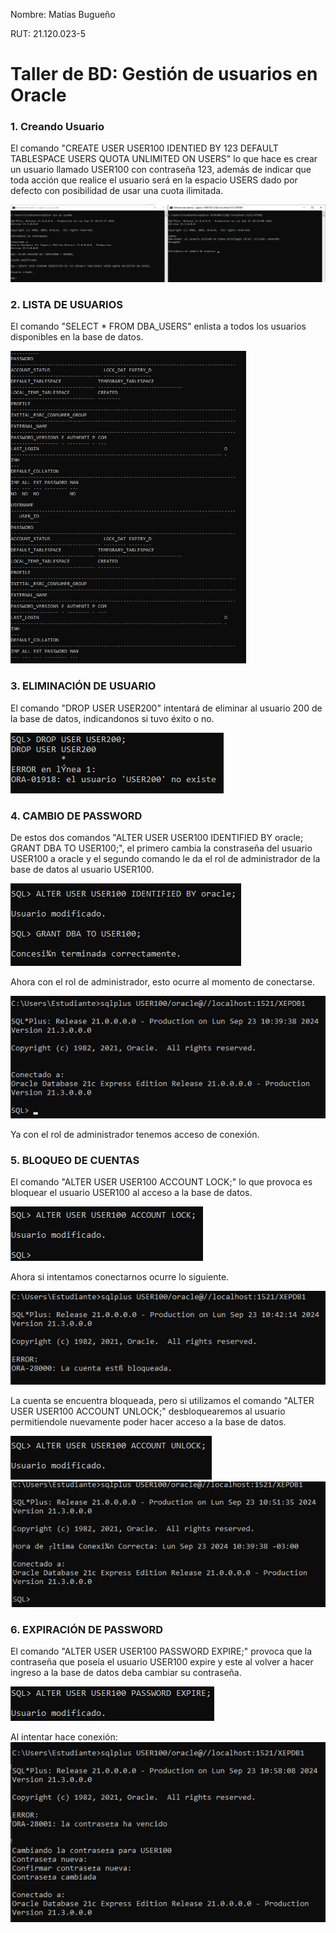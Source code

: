 Nombre: Matías Bugueño

RUT: 21.120.023-5

# Taller de BD: Gestión de usuarios en Oracle
### 1.  Creando Usuario

El comando "CREATE USER USER100 IDENTIED BY 123 DEFAULT TABLESPACE USERS QUOTA UNLIMITED ON USERS" lo que hace es crear un usuario llamado USER100 con contraseña 123, además de indicar que toda acción que realice el usuario será en la espacio USERS dado por defecto con posibilidad de usar una cuota ilimitada.

<img src= "images/1.png">

### 2.  LISTA DE USUARIOS
El comando "SELECT * FROM DBA_USERS" enlista a todos los usuarios disponibles en la base de datos.

<img src= "images/2.png" style= 'height: 500px'>

### 3. ELIMINACIÓN DE USUARIO
El comando "DROP USER USER200" intentará de eliminar al usuario 200 de la base de datos, indicandonos si tuvo éxito o no.

<img src= "images/3.png">

### 4. CAMBIO DE PASSWORD
De estos dos comandos "ALTER USER USER100 IDENTIFIED BY oracle; GRANT DBA TO USER100;", el primero cambia la constraseña del usuario USER100 a oracle y el segundo comando le da el rol de administrador de la base de datos al usuario USER100.

<img src= "images/4.png">

Ahora con el rol de administrador, esto ocurre al momento de conectarse.

<img src= "images/5.png">

Ya con el rol de administrador tenemos acceso de conexión.

### 5. BLOQUEO DE CUENTAS

El comando "ALTER USER USER100 ACCOUNT LOCK;" lo que provoca es bloquear el usuario USER100 al acceso a la base de datos.

<img src= "images/6.png">

Ahora si intentamos conectarnos ocurre lo siguiente.

<img src= "images/7.png">

La cuenta se encuentra bloqueada, pero si utilizamos el comando "ALTER USER USER100 ACCOUNT UNLOCK;" desbloquearemos al usuario permitiendole nuevamente poder hacer acceso a la base de datos.

<img src= "images/8.png">
<img src= "images/9.png">

### 6. EXPIRACIÓN DE PASSWORD

El comando "ALTER USER USER100 PASSWORD EXPIRE;" provoca que la contraseña que poseía el usuario USER100 expire y este al volver a hacer ingreso a la base de datos deba cambiar su contraseña.

<img src= "images/10.png">

Al intentar hace conexión:
<img src= "images/11.png">
